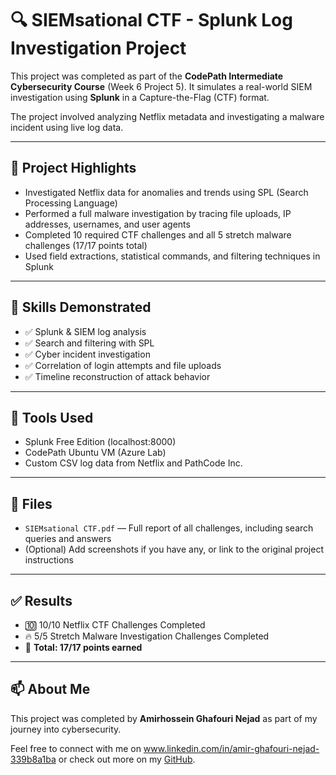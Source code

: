 # 🔍 SIEMsational CTF - Splunk Log Investigation Project

This project was completed as part of the **CodePath Intermediate Cybersecurity Course** (Week 6 Project 5). It simulates a real-world SIEM investigation using **Splunk** in a Capture-the-Flag (CTF) format.

The project involved analyzing Netflix metadata and investigating a malware incident using live log data.

---

## 🎯 Project Highlights

- Investigated Netflix data for anomalies and trends using SPL (Search Processing Language)
- Performed a full malware investigation by tracing file uploads, IP addresses, usernames, and user agents
- Completed 10 required CTF challenges and all 5 stretch malware challenges (17/17 points total)
- Used field extractions, statistical commands, and filtering techniques in Splunk

---

## 🧠 Skills Demonstrated

- ✅ Splunk & SIEM log analysis
- ✅ Search and filtering with SPL
- ✅ Cyber incident investigation
- ✅ Correlation of login attempts and file uploads
- ✅ Timeline reconstruction of attack behavior

---

## 🔧 Tools Used

- Splunk Free Edition (localhost:8000)
- CodePath Ubuntu VM (Azure Lab)
- Custom CSV log data from Netflix and PathCode Inc.

---

## 📄 Files

- `SIEMsational CTF.pdf` — Full report of all challenges, including search queries and answers
- (Optional) Add screenshots if you have any, or link to the original project instructions

---

## ✅ Results

- 🔟 10/10 Netflix CTF Challenges Completed  
- 🔥 5/5 Stretch Malware Investigation Challenges Completed  
- 💯 **Total: 17/17 points earned**

---

## 📫 About Me

This project was completed by **Amirhossein Ghafouri Nejad** as part of my journey into cybersecurity.

Feel free to connect with me on www.linkedin.com/in/amir-ghafouri-nejad-339b8a1ba or check out more on my [GitHub](https://github.com/Amirnejad35).
